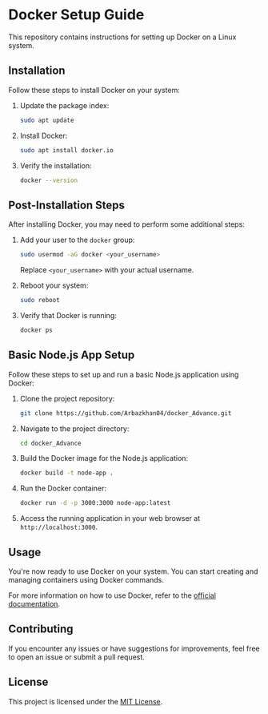 # Docker Setup Guide

This repository contains instructions for setting up Docker on a Linux system.

## Installation

Follow these steps to install Docker on your system:

1. Update the package index:

    ```bash
    sudo apt update
    ```

2. Install Docker:

    ```bash
    sudo apt install docker.io
    ```

3. Verify the installation:

    ```bash
    docker --version
    ```

## Post-Installation Steps

After installing Docker, you may need to perform some additional steps:

1. Add your user to the `docker` group:

    ```bash
    sudo usermod -aG docker <your_username>
    ```

    Replace `<your_username>` with your actual username.

2. Reboot your system:

    ```bash
    sudo reboot
    ```

3. Verify that Docker is running:

    ```bash
    docker ps
    ```

## Basic Node.js App Setup

Follow these steps to set up and run a basic Node.js application using Docker:

1. Clone the project repository:

    ```bash
    git clone https://github.com/Arbazkhan04/docker_Advance.git
    ```

2. Navigate to the project directory:

    ```bash
    cd docker_Advance
    ```

3. Build the Docker image for the Node.js application:

    ```bash
    docker build -t node-app .
    ```

4. Run the Docker container:

    ```bash
    docker run -d -p 3000:3000 node-app:latest
    ```

5. Access the running application in your web browser at `http://localhost:3000`.



## Usage

You're now ready to use Docker on your system. You can start creating and managing containers using Docker commands.

For more information on how to use Docker, refer to the [official documentation](https://docs.docker.com/).

## Contributing

If you encounter any issues or have suggestions for improvements, feel free to open an issue or submit a pull request.

## License

This project is licensed under the [MIT License](LICENSE).
